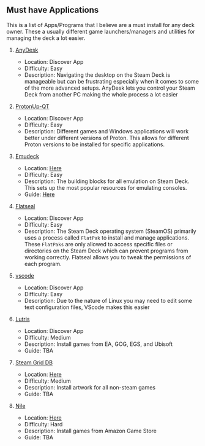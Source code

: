 ## Must have Applications 
This is a list of Apps/Programs that I believe are a must install for any deck owner. These a usually different game launchers/managers and utilities for managing the deck a lot easier. 

1. [AnyDesk](https://anydesk.com/en)
    * Location: Discover App
    * Difficulty: Easy
    * Description: Navigating the desktop on the Steam Deck is manageable but can be frustrating especially when it comes to some of the more advanced setups. AnyDesk lets you control your Steam Deck from another PC making the whole process a lot easier

1. [ProtonUp-QT](https://davidotek.github.io/protonup-qt/)
    * Location: Discover App
    * Difficulty: Easy
    * Description: Different games and Windows applications will work better under different versions of Proton. This allows for different Proton versions to be installed for specific applications.

1. [Emudeck](https://www.google.com/search?q=Emudeck&rlz=1C1GCEA_enCA974CA974&oq=Emudeck&aqs=chrome..69i57j35i39l2j0i20i263i512j0i512l3j0i10i512j0i512l2.175j0j4&sourceid=chrome&ie=UTF-8)
    * Location: [Here](https://www.emudeck.com/#download)
    * Difficulty: Easy
    * Description: The building blocks for all emulation on Steam Deck. This sets up the most popular resources for emulating consoles.
    * Guide: [Here](https://github.com/HonkinWaffles/Steam-Deck/blob/main/sd-articles/emudeck.md)

1. [Flatseal](https://github.com/tchx84/flatseal)
    * Location: Discover App
    * Difficulty: Easy
    * Description: The Steam Deck operating system (SteamOS) primarily uses a process called `FlatPak` to install and manage applications. These `FlatPaks` are only allowed to access specific files or directories on the Steam Deck which can prevent programs from working correctly. Flatseal allows you to tweak the permissions of each program.

1. [vscode](https://code.visualstudio.com/)
    * Location: Discover App
    * Difficulty: Easy
    * Description: Due to the nature of Linux you may need to edit some text configuration files, VScode makes this easier

1. [Lutris](https://lutris.net/)
    * Location: Discover App
    * Difficulty: Medium
    * Description: Install games from EA, GOG, EGS, and Ubisoft 
    * Guide: TBA

1. [Steam Grid DB](https://www.steamgriddb.com/)
    * Location: [Here](https://github.com/boppreh/steamgrid)
    * Difficulty: Medium
    * Description: Install artwork for all non-steam games 
    * Guide: TBA

1. [Nile](https://github.com/imLinguin/nile)
    * Location: [Here](https://github.com/imLinguin/nile)
    * Difficulty: Hard
    * Description: Install games from Amazon Game Store
    * Guide: TBA
